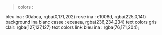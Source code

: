 >colors :

bleu ina : 00abca, rgba(0,171,202)
rose ina : e1008d, rgba(225,0,141)
background ina blanc casse : eceaea, rgba(236,234,234)
text colors gris clair: rgba(127,127,127)
text colors link bleu ina : rgba(76,171,204);